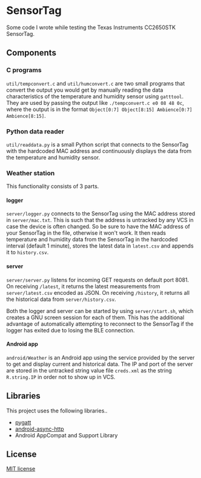 # SensorTag
Some code I wrote while testing the Texas Instruments CC2650STK SensorTag.

## Components
### C programs
`util/tempconvert.c` and `util/humconvert.c` are two small programs that convert the output you would get by manually reading the data characteristics of the temperature and humidity sensor using `gatttool`. They are used by passing the output like `./tempconvert.c e0 08 48 0c`, where the output is in the format `Object[0:7] Object[8:15] Ambience[0:7] Ambience[8:15]`.

### Python data reader
`util/readdata.py` is a small Python script that connects to the SensorTag with the hardcoded MAC address and continuously displays the data from the temperature and humidity sensor.

### Weather station
This functionality consists of 3 parts.
#### logger
`server/logger.py` connects to the SensorTag using the MAC address stored in `server/mac.txt`. This is such that the address is untracked by any VCS in case the device is often changed. So be sure to have the MAC address of your SensorTag in the file, otherwise it won't work. It then reads temperature and humidity data from the SensorTag in the hardcoded interval (default 1 minute), stores the latest data in `latest.csv` and appends it to `history.csv`.
#### server
`server/server.py` listens for incoming GET requests on default port 8081. On receiving `/latest`, it returns the latest measurements from `server/latest.csv` encoded as JSON. On receiving `/history`, it returns all the historical data from `server/history.csv`.

Both the logger and server can be started by using `server/start.sh`, which creates a GNU screen session for each of them. This has the additional advantage of automatically attempting to reconnect to the SensorTag if the logger has exited due to losing the BLE connection.

#### Android app
`android/Weather` is an Android app using the service provided by the server to get and display current and historical data. The IP and port of the server are stored in the untracked string value file `creds.xml` as the string `R.string.IP` in order not to show up in VCS.

## Libraries
This project uses the following libraries..
* [pygatt](https://github.com/peplin/pygatt)
* [android-async-http](https://github.com/loopj/android-async-http)
* Android AppCompat and Support Library

## License
[MIT license](LICENSE)
